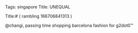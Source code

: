 Tags: singapore
Title: UNEQUAL
  
Title:# ( rambling 166706841313 )  
  
@changi, passing time shopping barcelona fashion for g2dot0™  
